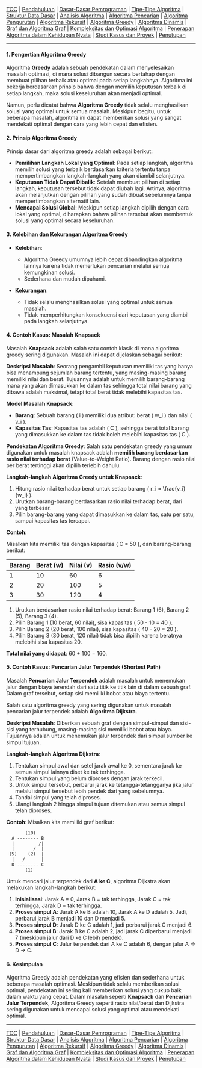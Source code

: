 [TOC](README.md) | [Pendahuluan](Pendahuluan.md) | [Dasar-Dasar Pemrograman](DasarPemrograman.md) | [Tipe-Tipe Algoritma](TipeAlgoritma.md) | [Struktur Data Dasar](StrukturDataDasar.md) | [Analisis Algoritma](AnalisisAlgoritma.md) | [Algoritma Pencarian](AlgoritmaPencarian.md) | [Algoritma Pengurutan](AlgoritmaPengurutan.md) | [Algoritma Rekursif](AlgoritmaRekursif.md) | [Algoritma Greedy](AlgoritmaGreedy.md) | [Algoritma Dinamis](AlgoritmaDinamis.md) | [Graf dan Algoritma Graf](AlgoritmaGraf.md) | [Kompleksitas dan Optimasi Algoritma](KompleksitasdanOptimasiAlgoritma.md) | [Penerapan Algoritma dalam Kehidupan Nyata](PenerapanAlgoritma.md) | [Studi Kasus dan Proyek](StudiKasus.md) | [Penutupan](Penutupan.md)

---

#### 1. **Pengertian Algoritma Greedy**
   
Algoritma **Greedy** adalah sebuah pendekatan dalam menyelesaikan masalah optimasi, di mana solusi dibangun secara bertahap dengan membuat pilihan terbaik atau optimal pada setiap langkahnya. Algoritma ini bekerja berdasarkan prinsip bahwa dengan memilih keputusan terbaik di setiap langkah, maka solusi keseluruhan akan menjadi optimal.

Namun, perlu dicatat bahwa **Algoritma Greedy** tidak selalu menghasilkan solusi yang optimal untuk semua masalah. Meskipun begitu, untuk beberapa masalah, algoritma ini dapat memberikan solusi yang sangat mendekati optimal dengan cara yang lebih cepat dan efisien.

#### 2. **Prinsip Algoritma Greedy**

Prinsip dasar dari algoritma greedy adalah sebagai berikut:

- **Pemilihan Langkah Lokal yang Optimal**: Pada setiap langkah, algoritma memilih solusi yang terbaik berdasarkan kriteria tertentu tanpa mempertimbangkan langkah-langkah yang akan diambil selanjutnya.
- **Keputusan Tidak Dapat Dibalik**: Setelah membuat pilihan di setiap langkah, keputusan tersebut tidak dapat diubah lagi. Artinya, algoritma akan melanjutkan dengan pilihan yang sudah dibuat sebelumnya tanpa mempertimbangkan alternatif lain.
- **Mencapai Solusi Global**: Meskipun setiap langkah dipilih dengan cara lokal yang optimal, diharapkan bahwa pilihan tersebut akan membentuk solusi yang optimal secara keseluruhan.

#### 3. **Kelebihan dan Kekurangan Algoritma Greedy**
   
- **Kelebihan**:
  - Algoritma Greedy umumnya lebih cepat dibandingkan algoritma lainnya karena tidak memerlukan pencarian melalui semua kemungkinan solusi.
  - Sederhana dan mudah dipahami.
  
- **Kekurangan**:
  - Tidak selalu menghasilkan solusi yang optimal untuk semua masalah.
  - Tidak memperhitungkan konsekuensi dari keputusan yang diambil pada langkah selanjutnya.

#### 4. **Contoh Kasus: Masalah Knapsack**

Masalah **Knapsack** adalah salah satu contoh klasik di mana algoritma greedy sering digunakan. Masalah ini dapat dijelaskan sebagai berikut:

**Deskripsi Masalah**:
Seorang pengambil keputusan memiliki tas yang hanya bisa menampung sejumlah barang tertentu, yang masing-masing barang memiliki nilai dan berat. Tujuannya adalah untuk memilih barang-barang mana yang akan dimasukkan ke dalam tas sehingga total nilai barang yang dibawa adalah maksimal, tetapi total berat tidak melebihi kapasitas tas.

**Model Masalah Knapsack**:
- **Barang**: Sebuah barang \( i \) memiliki dua atribut: berat \( w_i \) dan nilai \( v_i \).
- **Kapasitas Tas**: Kapasitas tas adalah \( C \), sehingga berat total barang yang dimasukkan ke dalam tas tidak boleh melebihi kapasitas tas \( C \).

**Pendekatan Algoritma Greedy**:
Salah satu pendekatan greedy yang umum digunakan untuk masalah knapsack adalah **memilih barang berdasarkan rasio nilai terhadap berat** (Value-to-Weight Ratio). Barang dengan rasio nilai per berat tertinggi akan dipilih terlebih dahulu.

**Langkah-langkah Algoritma Greedy untuk Knapsack**:
1. Hitung rasio nilai terhadap berat untuk setiap barang \( r_i = \frac{v_i}{w_i} \).
2. Urutkan barang-barang berdasarkan rasio nilai terhadap berat, dari yang terbesar.
3. Pilih barang-barang yang dapat dimasukkan ke dalam tas, satu per satu, sampai kapasitas tas tercapai.

**Contoh**:

Misalkan kita memiliki tas dengan kapasitas \( C = 50 \), dan barang-barang berikut:

| Barang | Berat (w) | Nilai (v) | Rasio (v/w) |
|--------|-----------|-----------|-------------|
| 1      | 10        | 60        | 6           |
| 2      | 20        | 100       | 5           |
| 3      | 30        | 120       | 4           |

1. Urutkan berdasarkan rasio nilai terhadap berat: Barang 1 (6), Barang 2 (5), Barang 3 (4).
2. Pilih Barang 1 (10 berat, 60 nilai), sisa kapasitas \( 50 - 10 = 40 \).
3. Pilih Barang 2 (20 berat, 100 nilai), sisa kapasitas \( 40 - 20 = 20 \).
4. Pilih Barang 3 (30 berat, 120 nilai) tidak bisa dipilih karena beratnya melebihi sisa kapasitas 20.

**Total nilai yang didapat**: 60 + 100 = 160.

#### 5. **Contoh Kasus: Pencarian Jalur Terpendek (Shortest Path)**

Masalah **Pencarian Jalur Terpendek** adalah masalah untuk menemukan jalur dengan biaya terendah dari satu titik ke titik lain di dalam sebuah graf. Dalam graf tersebut, setiap sisi memiliki bobot atau biaya tertentu.

Salah satu algoritma greedy yang sering digunakan untuk masalah pencarian jalur terpendek adalah **Algoritma Dijkstra**.

**Deskripsi Masalah**:
Diberikan sebuah graf dengan simpul-simpul dan sisi-sisi yang terhubung, masing-masing sisi memiliki bobot atau biaya. Tujuannya adalah untuk menemukan jalur terpendek dari simpul sumber ke simpul tujuan.

**Langkah-langkah Algoritma Dijkstra**:
1. Tentukan simpul awal dan setel jarak awal ke 0, sementara jarak ke semua simpul lainnya diset ke tak terhingga.
2. Tentukan simpul yang belum diproses dengan jarak terkecil.
3. Untuk simpul tersebut, perbarui jarak ke tetangga-tetangganya jika jalur melalui simpul tersebut lebih pendek dari yang sebelumnya.
4. Tandai simpul yang telah diproses.
5. Ulangi langkah 2 hingga simpul tujuan ditemukan atau semua simpul telah diproses.

**Contoh**:
Misalkan kita memiliki graf berikut:

```
       (10)
  A -------- B
  |         /|
  |       /  |
 (5)    (2)  |
  |   /      |
  D -------- C
       (1)
```

Untuk mencari jalur terpendek dari **A ke C**, algoritma Dijkstra akan melakukan langkah-langkah berikut:

1. **Inisialisasi**: Jarak A = 0, Jarak B = tak terhingga, Jarak C = tak terhingga, Jarak D = tak terhingga.
2. **Proses simpul A**: Jarak A ke B adalah 10, Jarak A ke D adalah 5. Jadi, perbarui jarak B menjadi 10 dan D menjadi 5.
3. **Proses simpul D**: Jarak D ke C adalah 1, jadi perbarui jarak C menjadi 6.
4. **Proses simpul B**: Jarak B ke C adalah 2, jadi jarak C diperbarui menjadi 7 (meskipun jalur dari D ke C lebih pendek).
5. **Proses simpul C**: Jalur terpendek dari A ke C adalah 6, dengan jalur A -> D -> C.

#### 6. **Kesimpulan**

Algoritma Greedy adalah pendekatan yang efisien dan sederhana untuk beberapa masalah optimasi. Meskipun tidak selalu memberikan solusi optimal, pendekatan ini sering kali memberikan solusi yang cukup baik dalam waktu yang cepat. Dalam masalah seperti **Knapsack** dan **Pencarian Jalur Terpendek**, Algoritma Greedy seperti rasio nilai/berat dan Dijkstra sering digunakan untuk mencapai solusi yang optimal atau mendekati optimal.



---
[TOC](README.md) | [Pendahuluan](Pendahuluan.md) | [Dasar-Dasar Pemrograman](DasarPemrograman.md) | [Tipe-Tipe Algoritma](TipeAlgoritma.md) | [Struktur Data Dasar](StrukturDataDasar.md) | [Analisis Algoritma](AnalisisAlgoritma.md) | [Algoritma Pencarian](AlgoritmaPencarian.md) | [Algoritma Pengurutan](AlgoritmaPengurutan.md) | [Algoritma Rekursif](AlgoritmaRekursif.md) | [Algoritma Greedy](AlgoritmaGreedy.md) | [Algoritma Dinamis](AlgoritmaDinamis.md) | [Graf dan Algoritma Graf](AlgoritmaGraf.md) | [Kompleksitas dan Optimasi Algoritma](KompleksitasdanOptimasiAlgoritma.md) | [Penerapan Algoritma dalam Kehidupan Nyata](PenerapanAlgoritma.md) | [Studi Kasus dan Proyek](StudiKasus.md) | [Penutupan](Penutupan.md)

